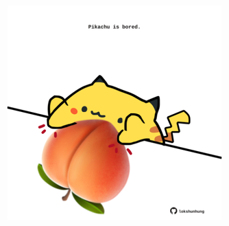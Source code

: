 <!-- built at 17/08/2021, 03:02:03 UTC -->
<p align="center">
  <img width="500" height="500" src="./ReadmeImage.svg">
</p>
